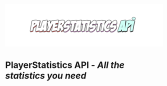 <div style="text-align:center"><img src="res/banner.png" /></div>

# PlayerStatistics API - _All the statistics you need_